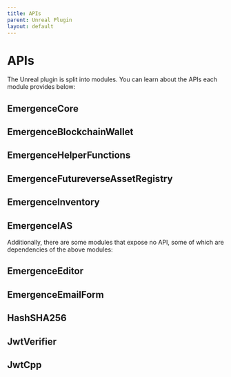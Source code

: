 ```yaml
---
title: APIs
parent: Unreal Plugin
layout: default
---
```


# APIs

The Unreal plugin is split into modules. You can learn about the APIs each module provides below:

## EmergenceCore

## EmergenceBlockchainWallet

## EmergenceHelperFunctions

## EmergenceFutureverseAssetRegistry

## EmergenceInventory

## EmergenceIAS



Additionally, there are some modules that expose no API, some of which are dependencies of the above modules:

## EmergenceEditor

## EmergenceEmailForm

## HashSHA256

## JwtVerifier

## JwtCpp